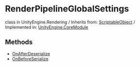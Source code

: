 # RenderPipelineGlobalSettings
class in UnityEngine.Rendering
 / Inherits from: <a href="https://docs.unity3d.com/6000.0/Documentation/ScriptReference/ScriptableObject.html">ScriptableObject</a> / Implemented in: <a href="https://docs.unity3d.com/6000.0/Documentation/ScriptReference/UnityEngine.CoreModule.html">UnityEngine.CoreModule</a>

## Methods
- <a href="https://docs.unity3d.com/6000.0/Documentation/ScriptReference/RenderPipelineGlobalSettings.OnAfterDeserialize.html">OnAfterDeserialize</a>
- <a href="https://docs.unity3d.com/6000.0/Documentation/ScriptReference/RenderPipelineGlobalSettings.OnBeforeSerialize.html">OnBeforeSerialize</a>
